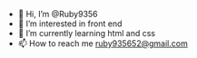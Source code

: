 - 👋 Hi, I’m @Ruby9356
- 👀 I’m interested in front end
- 🌱 I’m currently learning html and css
- 📫 How to reach me ruby935652@gmail.com

<!---
Ruby9356/Ruby9356 is a ✨ special ✨ repository because its `README.md` (this file) appears on your GitHub profile.
You can click the Preview link to take a look at your changes.
--->
